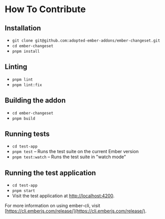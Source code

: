 # How To Contribute

## Installation

- `git clone git@github.com:adopted-ember-addons/ember-changeset.git`
- `cd ember-changeset`
- `pnpm install`

## Linting

- `pnpm lint`
- `pnpm lint:fix`

## Building the addon

- `cd ember-changeset`
- `pnpm build`

## Running tests

- `cd test-app`
- `pnpm test` – Runs the test suite on the current Ember version
- `pnpm test:watch` – Runs the test suite in "watch mode"

## Running the test application

- `cd test-app`
- `pnpm start`
- Visit the test application at [http://localhost:4200](http://localhost:4200).

For more information on using ember-cli, visit [https://cli.emberjs.com/release/](https://cli.emberjs.com/release/).
